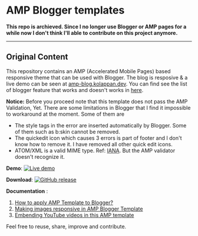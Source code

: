 # AMP Blogger templates

**This repo is archieved. Since I no longer use Blogger or AMP pages for a while now I don't think I'll able to contribute on this project anymore.**

-----

## Original Content

This repository contains an AMP (Accelerated Mobile Pages) based responsive theme that can be used with Blogger. The blog is resposive & a live demo can be seen at [amp-blog.kolappan.dev](https://amp-blog.kolappan.dev). You can find see the list of blogger feature that works and doesn't works in [here](https://github.com/kolappannathan/amp-blogger-templates/wiki/What-works-and-What-does-not%3F).

**Notice:** Before you proceed note that this template does not pass the AMP Validation, Yet. There are some limitations in Blogger that I find it impossible to workaround at the moment. Some of them are
 - The style tags in the error are inserted automatically by Blogger. Some of them such as b:skin cannot be removed.
 - The quickedit icon which causes 3 errors is part of footer and I don't know how to remove it. I have removed all other quick edit icons.
 - ATOM/XML is a valid MIME type. Ref: [IANA](https://www.iana.org/assignments/media-types/application/atom+xml). But the AMP validator doesn't recognize it.

**Demo**: [![Live demo](https://img.shields.io/badge/View-Live%20demo-blue.svg?logo=microsoft%20edge&style=flat-square)](https://amp-blog.kolappan.dev)

**Download**: [![GitHub release](https://img.shields.io/github/release/kolappannathan/amp-blogger-templates.svg?logo=github&style=flat-square)](https://github.com/kolappannathan/amp-blogger-templates/releases)
 
**Documentation** :

 1. [How to apply AMP Template to Blogger?](https://github.com/kolappannathan/amp-blogger-templates/wiki/Documentation#how-to-apply-amp-template-to-blogger)
 2. [Making images responsive in AMP Blogger Template](https://github.com/kolappannathan/amp-blogger-templates/wiki/Documentation#making-images-responsive-in-amp-blogger-template)
 3. [Embending YouTube videos in this AMP template](https://github.com/kolappannathan/amp-blogger-templates/wiki/Documentation#embedding-youtube-videos-in-this-amp-template)

Feel free to reuse, share, improve and contribute.
